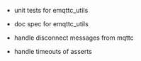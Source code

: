 - unit tests for emqttc_utils
- doc spec for emqttc_utils

- handle disconnect messages from mqttc
- handle timeouts of asserts